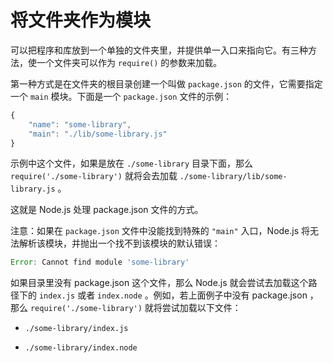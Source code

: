 # 将文件夹作为模块

可以把程序和库放到一个单独的文件夹里，并提供单一入口来指向它。有三种方法，使一个文件夹可以作为 `require()` 的参数来加载。

第一种方式是在文件夹的根目录创建一个叫做 `package.json` 的文件，它需要指定一个 `main` 模块。下面是一个 `package.json` 文件的示例：

```javascript
{
    "name": "some-library",
    "main": "./lib/some-library.js"
}
```

示例中这个文件，如果是放在 `./some-library` 目录下面，那么 `require('./some-library')` 就将会去加载 `./some-library/lib/some-library.js` 。

这就是 Node.js 处理 package.json 文件的方式。

注意：如果在 `package.json` 文件中没能找到特殊的 `"main"` 入口，Node.js 将无法解析该模块，并抛出一个找不到该模块的默认错误：

```javascript
Error: Cannot find module 'some-library'
```

如果目录里没有 package.json 这个文件，那么 Node.js 就会尝试去加载这个路径下的 `index.js` 或者 `index.node` 。例如，若上面例子中没有 package.json ，那么 `require('./some-library')` 就将尝试加载以下文件：

- `./some-library/index.js`

- `./some-library/index.node`